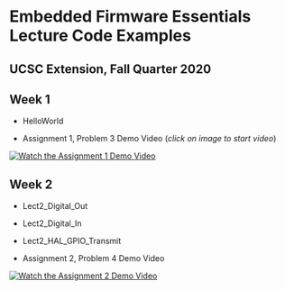 # Embedded Firmware Essentials Lecture Code Examples
## UCSC Extension, Fall Quarter 2020

## Week 1

- HelloWorld

- Assignment 1, Problem 3 Demo Video (*click on image to start video*)

[![Watch the Assignment 1 Demo Video](https://i9.ytimg.com/vi/ND-I0l60MkY/mqdefault.jpg?sqp=CKST8PoF&rs=AOn4CLCOSDFx6WPQnekJlGHNcbGtDotmAQ)](https://youtu.be/ND-I0l60MkY)

## Week 2

- Lect2_Digital_Out

- Lect2_Digital_In

- Lect2_HAL_GPIO_Transmit

- Assignment 2, Problem 4 Demo Video

[![Watch the Assignment 2 Demo Video](https://i.ytimg.com/vi/evdr8Pq520Q/1.jpg?time=1536530948235)](https://youtu.be/evdr8Pq520Q)
<!---
## Week 3

- Lect3_PWMnADC

## Week 4

- Lect4_2LEDwait

- Lect4_2LEDTimer

- Lect4_2LEDTicker

- Lect4_RotaryEncoder_Polling

## Week 5

- Lect5_ADXL345

- Lect5_TMP102

- Lect5_2x16LCD

## Week 6

- Lect6_Flash_Demo

- Lect6_SerialInterrupt

- Lect6_ADXL345_Modular

## Week 7

- Lect7_GPIO_TIMER

- Lect7_ADC_PWM

- Lect7_Watchdog_Timer

## Week 8

- PPM_RX2
-->
